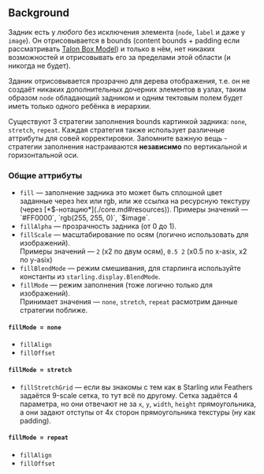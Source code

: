 ## Background
Задник есть у *любого* без исключения элемента (`node`, `label` и даже у `image`). Он отрисовывается в bounds (content bounds + padding если рассматривать [Talon Box Model](layouts.md)) и только в нём, нет никаких возможностей и отрисовывать его за пределами этой области (и никогда не будет).

Зданик отрисовывается прозрачно для дерева отображения, т.е. он не создаёт никаких дополнительных дочерних элементов в узлах, таким образом `node` обладающий задником и одним тектовым полем будет иметь только одного ребёнка в иерархии.

Существуют 3 стратегии заполнения bounds картинкой задника: `none`, `stretch`, `repeat`. Каждая стратегия также использует различные аттрибуты для совей корректировки. Запомните важную вещь - стратегии заполнения настраиваются **независимо** по вертикальной и горизонтальной оси.

### Общие аттрибуты
* `fill` — заполнение задника это может быть сплошной цвет заданные через hex или rgb, или же ссылка на ресурсную текстуру (через [*$-нотацию*](./core.md#resources)).  
Примеры значений — `#FF0000`, `rgb(255, 255, 0)`, `$image`.
* `fillAlpha` — прозрачность задника (от 0 до 1).
* `fillScale` — масштабирование по осям (логично использовать для изображений).  
Примеры значений — `2` (x2 по двум осям), `0.5 2` (x0.5 по x-asix, x2 по y-asix)
* `fillBlendMode` — режим смешивания, для старлинга используйте константы из `starling.display.BlendMode`.
* `fillMode` — режим заполнения (тоже логично только для изображений).  
Принимает значения — `none`, `stretch`, `repeat` расмотрим данные стратегии поближе.
#### `fillMode = none`
* `fillAlign`
* `fillOffset`
#### `fillMode = stretch`
* `fillStretchGrid` — если вы знакомы с тем как в Starling или Feathers задаётся 9-scale сетка, то тут всё по другому. Сетка задаётся 4 параметра, но они отвечают не за `x`, `y`, `width`, `height` прямоугольника, а они задают отступы от 4х сторон прямоугольника текстуры (ну как padding).
#### `fillMode = repeat`
* `fillAlign`
* `fillOffset`
